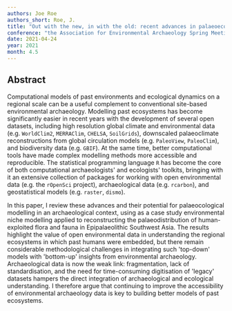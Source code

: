 ```yaml
---
authors: Joe Roe
authors_short: Roe, J.
title: "Out with the new, in with the old: recent advances in palaeoecological modelling with open data"
conference: "the Association for Environmental Archaeology Spring Meeting 2021: Open Science Practices in Environmental Archaeology, Oxford"
date: 2021-04-24
year: 2021
month: 4.5
---
```


## Abstract

Computational models of past environments and ecological dynamics on a regional scale can be a useful complement to conventional site-based environmental archaeology.
Modelling past ecosystems has become significantly easier in recent years with the development of several open datasets,
including high resolution global climate and environmental data (e.g. `WorldClim2`, `MERRAClim`, `CHELSA`, `SoilGrids`), downscaled palaeoclimate reconstructions from global circulation models (e.g. `PaleoView`, `PaleoClim`), and biodiversity data (e.g. `GBIF`).
At the same time, better computational tools have made complex modelling methods more accessible and reproducible.
The statistical programming language `R` has become the core of both computational archaeologists' and ecologists' toolkits, bringing with it an extensive collection of packages for working with open environmental data (e.g. the `rOpenSci` project), archaeological data (e.g. `rcarbon`), and geostatistical models (e.g. `raster`, `dismo`).

In this paper, I review these advances and their potential for palaeocological modelling in an archaeological context, using as a case study environmental niche modelling applied to reconstructing the palaeodistribution of human-exploited flora and fauna in Epipalaeolithic Southwest Asia.
The results highlight the value of open environmental data in understanding the regional ecosystems in which past humans were embedded, but there remain considerable methodological challenges in integrating such 'top-down' models with 'bottom-up' insights from environmental archaeology.
Archaeological data is now the weak link: fragmentation, lack of standardisation, and the need for time-consuming digitisation of 'legacy' datasets hampers the direct integration of archaeological and ecological understanding.
I therefore argue that continuing to improve the accessibility of environmental archaeology data is key to building better models of past ecosystems.

